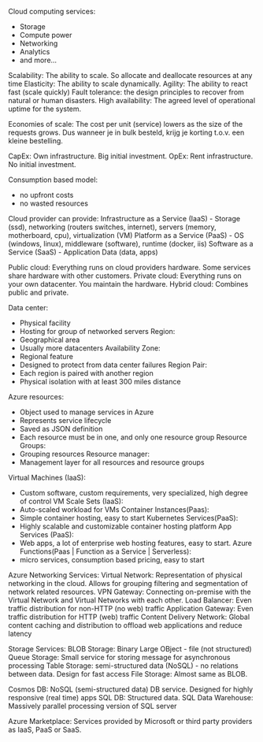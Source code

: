 Cloud computing services:
- Storage
- Compute power
- Networking
- Analytics
- and more...

Scalability: The ability to scale. So allocate and deallocate resources at any time
Elasticity: The ability to scale dynamically. 
Agility: The ability to react fast (scale quickly)
Fault tolerance: the design principles to recover from natural or human disasters. 
High availability: The agreed level of operational uptime for the system. 

Economies of scale: The cost per unit (service) lowers as the size of the requests grows.
	Dus wanneer je in bulk besteld, krijg je korting t.o.v. een kleine bestelling.

CapEx: Own infrastructure. Big initial investment. 
OpEx: Rent infrastructure. No initial investment.

Consumption based model:
- no upfront costs
- no wasted resources

Cloud provider can provide:
	Infrastructure as a Service (IaaS)
	- Storage (ssd), networking (routers switches, internet), servers (memory, motherboard, cpu), virtualization (VM)
	Platform as a Service (PaaS)
	- OS (windows, linux), middleware (software), runtime (docker, iis)
	Software as a Service (SaaS)
	- Application Data (data, apps)

Public cloud: Everything runs on cloud providers hardware. Some services share hardware with other customers.
Private cloud: Everything runs on your own datacenter. You maintain the hardware. 
Hybrid cloud: Combines public and private. 

Data center: 
 - Physical facility
 - Hosting for group of networked servers
Region:
- Geographical area
- Usually more datacenters
Availability Zone:
- Regional feature
- Designed to protect from data center failures
Region Pair:
- Each region is paired with another region
- Physical isolation with at least 300 miles distance

Azure resources:
- Object used to manage services in Azure
- Represents service lifecycle
- Saved as JSON definition
- Each resource must be in one, and only one resource group
Resource Groups:
- Grouping resources
Resource manager:
- Management layer for all resources and resource groups

Virtual Machines (IaaS):
- Custom software, custom requirements, very specialized, high degree of control
VM Scale Sets (IaaS):
- Auto-scaled workload for VMs
Container Instances(Paas):
- Simple container hosting, easy to start
Kubernetes Services(PaaS):
- Highly scalable and customizable container hosting platform
App Services (PaaS):
- Web apps, a lot of enterprise web hosting features, easy to start.
Azure Functions(Paas | Function as a Service | Serverless):
- micro services, consumption based pricing, easy to start

Azure Networking Services:
Virtual Network: Representation of physical networking in the cloud. Allows for grouping filtering and segmentation of network related resources.
VPN Gateway: Connecting on-premise with the Virtual Network and Virtual Networks with each other. 
Load Balancer: Even traffic distribution for non-HTTP (no web) traffic
Application Gateway: Even traffic distribution for HTTP (web) traffic
Content Delivery Network: Global content caching and distribution to offload web applications and reduce latency

Storage Services:
BLOB Storage: Binary Large OBject - file (not structured)
Queue Storage: Small service for storing message for asynchronous processing
Table Storage: semi-structured data (NoSQL) - no relations between data. Design for fast access
File Storage: Almost same as BLOB. 

Cosmos DB: NoSQL (semi-structured data) DB service. Designed for highly responsive (real time) apps
SQL DB: Structured data. 
SQL Data Warehouse: Massively parallel processing version of SQL server

Azure Marketplace: Services provided by Microsoft or third party providers as IaaS, PaaS or SaaS.



